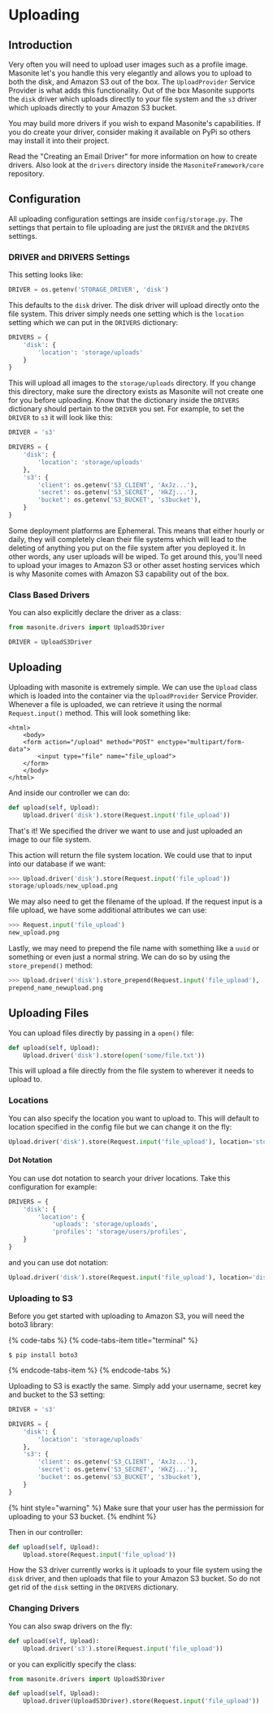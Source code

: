 # Uploading

## Introduction

Very often you will need to upload user images such as a profile image. Masonite let's you handle this very elegantly and allows you to upload to both the disk, and Amazon S3 out of the box. The `UploadProvider` Service Provider is what adds this functionality. Out of the box Masonite supports the `disk` driver which uploads directly to your file system and the `s3` driver which uploads directly to your Amazon S3 bucket.

You may build more drivers if you wish to expand Masonite's capabilities. If you do create your driver, consider making it available on PyPi so others may install it into their project.

Read the "Creating an Email Driver" for more information on how to create drivers. Also look at the `drivers` directory inside the `MasoniteFramework/core` repository.

## Configuration

All uploading configuration settings are inside `config/storage.py`. The settings that pertain to file uploading are just the `DRIVER` and the `DRIVERS` settings.

### DRIVER and DRIVERS Settings

This setting looks like:

```python
DRIVER = os.getenv('STORAGE_DRIVER', 'disk')
```

This defaults to the `disk` driver. The disk driver will upload directly onto the file system. This driver simply needs one setting which is the `location` setting which we can put in the `DRIVERS` dictionary:

```python
DRIVERS = {
    'disk': {
        'location': 'storage/uploads'
    }
}
```

This will upload all images to the `storage/uploads` directory. If you change this directory, make sure the directory exists as Masonite will not create one for you before uploading. Know that the dictionary inside the `DRIVERS` dictionary should pertain to the `DRIVER` you set. For example, to set the `DRIVER` to `s3` it will look like this:

```python
DRIVER = 's3'

DRIVERS = {
    'disk': {
        'location': 'storage/uploads'
    },
    's3': {
        'client': os.getenv('S3_CLIENT', 'AxJz...'),
        'secret': os.getenv('S3_SECRET', 'HkZj...'),
        'bucket': os.getenv('S3_BUCKET', 's3bucket'),
    }
}
```

Some deployment platforms are Ephemeral. This means that either hourly or daily, they will completely clean their file systems which will lead to the deleting of anything you put on the file system after you deployed it. In other words, any user uploads will be wiped. To get around this, you'll need to upload your images to Amazon S3 or other asset hosting services which is why Masonite comes with Amazon S3 capability out of the box.

### Class Based Drivers

You can also explicitly declare the driver as a class:

```python
from masonite.drivers import UploadS3Driver

DRIVER = UploadS3Driver
```

## Uploading

Uploading with masonite is extremely simple. We can use the `Upload` class which is loaded into the container via the `UploadProvider` Service Provider. Whenever a file is uploaded, we can retrieve it using the normal `Request.input()` method. This will look something like:

```markup
<html>
    <body>
    <form action="/upload" method="POST" enctype="multipart/form-data">
        <input type="file" name="file_upload">
    </form>
    </body>
</html>
```

And inside our controller we can do:

```python
def upload(self, Upload):
    Upload.driver('disk').store(Request.input('file_upload'))
```

That's it! We specified the driver we want to use and just uploaded an image to our file system.

This action will return the file system location. We could use that to input into our database if we want:

```python
>>> Upload.driver('disk').store(Request.input('file_upload'))
storage/uploads/new_upload.png
```

We may also need to get the filename of the upload. If the request input is a file upload, we have some additional attributes we can use:

```python
>>> Request.input('file_upload')
new_upload.png
```

Lastly, we may need to prepend the file name with something like a `uuid` or something or even just a normal string. We can do so by using the `store_prepend()` method:

```python
>>> Upload.driver('disk').store_prepend(Request.input('file_upload'), 'prepend_name_')
prepend_name_newupload.png
```

## Uploading Files

You can upload files directly by passing in a `open()` file:

```python
def upload(self, Upload):
    Upload.driver('disk').store(open('some/file.txt'))
```

This will upload a file directly from the file system to wherever it needs to upload to.

### Locations

You can also specify the location you want to upload to. This will default to location specified in the config file but we can change it on the fly:

```python
Upload.driver('disk').store(Request.input('file_upload'), location='storage/profiles')
```

#### Dot Notation

You can use dot notation to search your driver locations. Take this configuration for example:

```python
DRIVERS = {
    'disk': {
        'location': {
            'uploads': 'storage/uploads',
            'profiles': 'storage/users/profiles',
    }
}
```

and you can use dot notation:

```python
Upload.driver('disk').store(Request.input('file_upload'), location='disk.profiles')
```

### Uploading to S3

Before you get started with uploading to Amazon S3, you will need the boto3 library:

{% code-tabs %}
{% code-tabs-item title="terminal" %}
```text
$ pip install boto3
```
{% endcode-tabs-item %}
{% endcode-tabs %}

Uploading to S3 is exactly the same. Simply add your username, secret key and bucket to the S3 setting:

```python
DRIVER = 's3'

DRIVERS = {
    'disk': {
        'location': 'storage/uploads'
    },
    's3': {
        'client': os.getenv('S3_CLIENT', 'AxJz...'),
        'secret': os.getenv('S3_SECRET', 'HkZj...'),
        'bucket': os.getenv('S3_BUCKET', 's3bucket'),
    }
}
```

{% hint style="warning" %}
Make sure that your user has the permission for uploading to your S3 bucket.
{% endhint %}

Then in our controller:

```python
def upload(self, Upload):
    Upload.store(Request.input('file_upload'))
```

How the S3 driver currently works is it uploads to your file system using the `disk` driver, and then uploads that file to your Amazon S3 bucket. So do not get rid of the `disk` setting in the `DRIVERS` dictionary.

### Changing Drivers

You can also swap drivers on the fly:

```python
def upload(self, Upload):
    Upload.driver('s3').store(Request.input('file_upload'))
```

or you can explicitly specify the class:

```python
from masonite.drivers import UploadS3Driver

def upload(self, Upload):
    Upload.driver(UploadS3Driver).store(Request.input('file_upload'))
```

